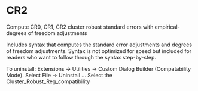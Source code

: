 # CR2
Compute CR0, CR1, CR2 cluster robust standard errors with empirical-degrees of freedom adjustments

Includes syntax that computes the standard error adjustments and degrees of freedom adjustments. Syntax is not optimized for speed but included for readers who want to follow through the syntax step-by-step.

To uninstall: Extensions -> Utilities -> Custom Dialog Builder (Compatability Mode). Select File -> Uninstall ... 
Select the Cluster_Robust_Reg_compatibility
